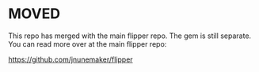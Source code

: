 # MOVED

This repo has merged with the main flipper repo. The gem is still separate. You can read more over at the main flipper repo:

https://github.com/jnunemaker/flipper
